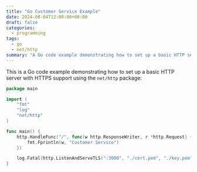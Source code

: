 ```yaml
---
title: "Go Customer Service Example"
date: 2024-08-04T12:00:00+00:00
draft: false
categories:
  - programming
tags:
  - go
  - net/http
summary: "A Go code example demonstrating how to set up a basic HTTP server with HTTPS support."
---
```


This is a Go code example demonstrating how to set up a basic HTTP server with HTTPS support using the `net/http` package:

```go
package main

import (
	"fmt"
	"log"
	"net/http"
)

func main() {
	http.HandleFunc("/", func(w http.ResponseWriter, r *http.Request) {
		fmt.Fprintln(w, "Customer Service")
	})

	log.Fatal(http.ListenAndServeTLS(":3000", "./cert.pem", "./key.pem", nil))
}
